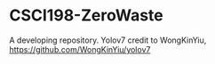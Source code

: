 # CSCI198-ZeroWaste

A developing repository. Yolov7 credit to WongKinYiu, https://github.com/WongKinYiu/yolov7
